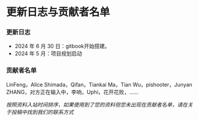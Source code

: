 # 更新日志与贡献者名单

### 更新日志 <a href="#geng-xin-ri-zhi" id="geng-xin-ri-zhi"></a>

* 2024 年 6 月 30 日：gitbook开始搭建。
* 2024 年 5 月：项目规划启动

### 贡献者名单 <a href="#bian-zhe-ming-dan" id="bian-zhe-ming-dan"></a>

LinFeng，Alice Shimada，Qifan，Tiankai Ma，Tian Wu，pishooter，Junyan ZHANG，对方正在输入中，李响，Uphi，花开花败，……

_按照资料入站时间排序，如果使用到了您的资料但您未出现在贡献者名单，请在关于投稿中找到我们的联系方式_
